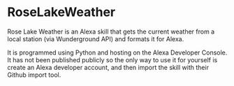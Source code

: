 # RoseLakeWeather
Rose Lake Weather is an Alexa skill that gets the current weather from a local station (via Wunderground API) and formats it for Alexa.

It is programmed using Python and hosting on the Alexa Developer Console. It has not been published publicly so the only way to use it for yourself is create an Alexa developer account, and then import the skill with their Github import tool.
